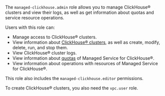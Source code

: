 The `managed-clickhouse.admin` role allows you to manage ClickHouse® clusters and view their logs, as well as get information about quotas and service resource operations.

Users with this role can:
* Manage access to ClickHouse® clusters.
* View information about [ClickHouse® clusters](../../managed-clickhouse/concepts/index.md), as well as create, modify, delete, run, and stop them.
* View ClickHouse® cluster logs.
* View information about [quotas](../../managed-clickhouse/concepts/limits.md#mch-quotas) of Managed Service for ClickHouse®.
* View information about operations with resources of Managed Service for ClickHouse®.

This role also includes the `managed-clickhouse.editor` permissions.

To create ClickHouse® clusters, you also need the `vpc.user` role.